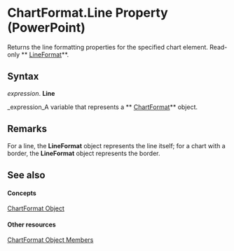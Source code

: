 
# ChartFormat.Line Property (PowerPoint)

Returns the line formatting properties for the specified chart element. Read-only  ** [LineFormat](11c955d5-bbda-d99f-cec9-fc6187450a12.md)**.


## Syntax

 _expression_. **Line**

 _expression_A variable that represents a  ** [ChartFormat](bba095c6-2abf-eb14-10d4-35686c06941c.md)** object.


## Remarks

For a line, the  **LineFormat** object represents the line itself; for a chart with a border, the **LineFormat** object represents the border.


## See also


#### Concepts


 [ChartFormat Object](bba095c6-2abf-eb14-10d4-35686c06941c.md)
#### Other resources


 [ChartFormat Object Members](930791b5-f1e0-9933-9fa0-392c68222dee.md)
